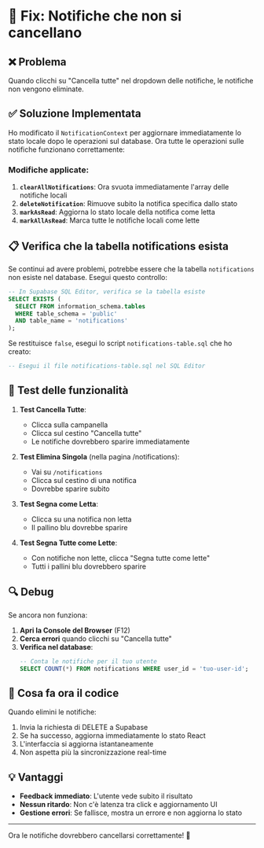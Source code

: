 # 🔧 Fix: Notifiche che non si cancellano

## ❌ Problema
Quando clicchi su "Cancella tutte" nel dropdown delle notifiche, le notifiche non vengono eliminate.

## ✅ Soluzione Implementata

Ho modificato il `NotificationContext` per aggiornare immediatamente lo stato locale dopo le operazioni sul database. Ora tutte le operazioni sulle notifiche funzionano correttamente:

### Modifiche applicate:

1. **`clearAllNotifications`**: Ora svuota immediatamente l'array delle notifiche locali
2. **`deleteNotification`**: Rimuove subito la notifica specifica dallo stato
3. **`markAsRead`**: Aggiorna lo stato locale della notifica come letta
4. **`markAllAsRead`**: Marca tutte le notifiche locali come lette

## 📋 Verifica che la tabella notifications esista

Se continui ad avere problemi, potrebbe essere che la tabella `notifications` non esiste nel database. Esegui questo controllo:

```sql
-- In Supabase SQL Editor, verifica se la tabella esiste
SELECT EXISTS (
  SELECT FROM information_schema.tables 
  WHERE table_schema = 'public' 
  AND table_name = 'notifications'
);
```

Se restituisce `false`, esegui lo script `notifications-table.sql` che ho creato:

```sql
-- Esegui il file notifications-table.sql nel SQL Editor
```

## 🧪 Test delle funzionalità

1. **Test Cancella Tutte**:
   - Clicca sulla campanella
   - Clicca sul cestino "Cancella tutte"
   - Le notifiche dovrebbero sparire immediatamente

2. **Test Elimina Singola** (nella pagina /notifications):
   - Vai su `/notifications`
   - Clicca sul cestino di una notifica
   - Dovrebbe sparire subito

3. **Test Segna come Letta**:
   - Clicca su una notifica non letta
   - Il pallino blu dovrebbe sparire

4. **Test Segna Tutte come Lette**:
   - Con notifiche non lette, clicca "Segna tutte come lette"
   - Tutti i pallini blu dovrebbero sparire

## 🔍 Debug

Se ancora non funziona:

1. **Apri la Console del Browser** (F12)
2. **Cerca errori** quando clicchi su "Cancella tutte"
3. **Verifica nel database**:
   ```sql
   -- Conta le notifiche per il tuo utente
   SELECT COUNT(*) FROM notifications WHERE user_id = 'tuo-user-id';
   ```

## 🎯 Cosa fa ora il codice

Quando elimini le notifiche:
1. Invia la richiesta di DELETE a Supabase
2. Se ha successo, aggiorna immediatamente lo stato React
3. L'interfaccia si aggiorna istantaneamente
4. Non aspetta più la sincronizzazione real-time

## 💡 Vantaggi

- **Feedback immediato**: L'utente vede subito il risultato
- **Nessun ritardo**: Non c'è latenza tra click e aggiornamento UI
- **Gestione errori**: Se fallisce, mostra un errore e non aggiorna lo stato

---

Ora le notifiche dovrebbero cancellarsi correttamente! 🎉
